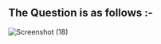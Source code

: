 ## The Question is as follows :-

![Screenshot (18)](https://user-images.githubusercontent.com/44902363/77152940-e403b480-6abe-11ea-9595-6cfb512a0664.png)

